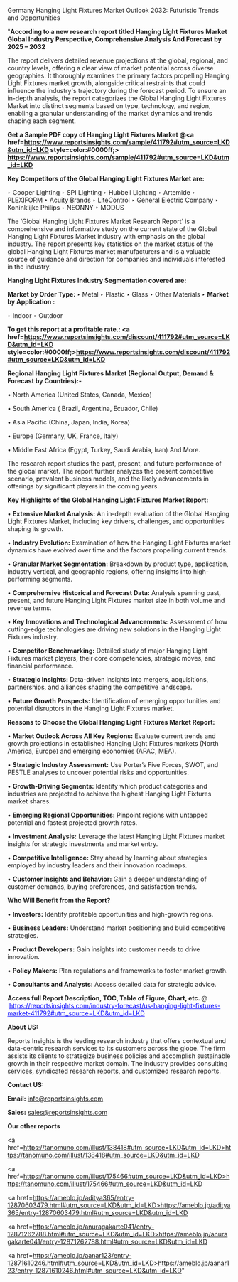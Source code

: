 Germany Hanging Light Fixtures Market Outlook 2032: Futuristic Trends and Opportunities

"<strong>According to a new research report titled Hanging Light Fixtures Market Global Industry Perspective, Comprehensive Analysis And Forecast by 2025 – 2032</strong>

The report delivers detailed revenue projections at the global, regional, and country levels, offering a clear view of market potential across diverse geographies. It thoroughly examines the primary factors propelling Hanging Light Fixtures market growth, alongside critical restraints that could influence the industry's trajectory during the forecast period. To ensure an in-depth analysis, the report categorizes the Global Hanging Light Fixtures Market into distinct segments based on type, technology, and region, enabling a granular understanding of the market dynamics and trends shaping each segment.

<strong>Get a Sample PDF copy of Hanging Light Fixtures Market </strong><strong>@<a href=https://www.reportsinsights.com/sample/411792#utm_source=LKD&utm_id=LKD style=color:#0000ff;> https://www.reportsinsights.com/sample/411792#utm_source=LKD&utm_id=LKD</a></strong></font>

<strong>Key Competitors of the Global Hanging Light Fixtures Market are:</strong>

‣ Cooper Lighting
‣ SPI Lighting
‣ Hubbell Lighting
‣ Artemide
‣ PLEXIFORM
‣ Acuity Brands
‣ LiteControl
‣ General Electric Company
‣ Koninklijke Philips
‣ NEONNY
‣ MODUS

The ‘Global Hanging Light Fixtures Market Research Report’ is a comprehensive and informative study on the current state of the Global Hanging Light Fixtures Market industry with emphasis on the global industry. The report presents key statistics on the market status of the global Hanging Light Fixtures market manufacturers and is a valuable source of guidance and direction for companies and individuals interested in the industry.

<strong>Hanging Light Fixtures Industry Segmentation covered are:</strong>

<strong>Market by Order Type: </strong>
‣ Metal
‣ Plastic
‣ Glass
‣ Other Materials
‣ 
<strong>Market by Application :</strong>

‣ Indoor
‣ Outdoor

<strong>To get this report at a profitable rate.: <a href=https://www.reportsinsights.com/discount/411792#utm_source=LKD&utm_id=LKD style=color:#0000ff;>https://www.reportsinsights.com/discount/411792#utm_source=LKD&utm_id=LKD</a></strong></font>

<strong>Regional Hanging Light Fixtures Market (Regional Output, Demand &amp; Forecast by Countries):-</strong>

• North America (United States, Canada, Mexico)

• South America ( Brazil, Argentina, Ecuador, Chile)

• Asia Pacific (China, Japan, India, Korea)

• Europe (Germany, UK, France, Italy)

• Middle East Africa (Egypt, Turkey, Saudi Arabia, Iran) And More.

The research report studies the past, present, and future performance of the global market. The report further analyzes the present competitive scenario, prevalent business models, and the likely advancements in offerings by significant players in the coming years.

<strong>Key Highlights of the Global Hanging Light Fixtures Market Report:</strong>

• <strong>Extensive Market Analysis:</strong> An in-depth evaluation of the Global Hanging Light Fixtures Market, including key drivers, challenges, and opportunities shaping its growth.

• <strong>Industry Evolution:</strong> Examination of how the Hanging Light Fixtures market dynamics have evolved over time and the factors propelling current trends.

• <strong>Granular Market Segmentation:</strong> Breakdown by product type, application, industry vertical, and geographic regions, offering insights into high-performing segments.

• <strong>Comprehensive Historical and Forecast Data:</strong> Analysis spanning past, present, and future Hanging Light Fixtures market size in both volume and revenue terms.

• <strong>Key Innovations and Technological Advancements:</strong> Assessment of how cutting-edge technologies are driving new solutions in the Hanging Light Fixtures industry.

• <strong>Competitor Benchmarking:</strong> Detailed study of major Hanging Light Fixtures market players, their core competencies, strategic moves, and financial performance.

• <strong>Strategic Insights:</strong> Data-driven insights into mergers, acquisitions, partnerships, and alliances shaping the competitive landscape.

• <strong>Future Growth Prospects:</strong> Identification of emerging opportunities and potential disruptors in the Hanging Light Fixtures market.

<strong>Reasons to Choose the Global Hanging Light Fixtures Market Report:</strong>

• <strong>Market Outlook Across All Key Regions:</strong> Evaluate current trends and growth projections in established Hanging Light Fixtures markets (North America, Europe) and emerging economies (APAC, MEA).

• <strong>Strategic Industry Assessment:</strong> Use Porter’s Five Forces, SWOT, and PESTLE analyses to uncover potential risks and opportunities.

• <strong>Growth-Driving Segments:</strong> Identify which product categories and industries are projected to achieve the highest Hanging Light Fixtures market shares.

• <strong>Emerging Regional Opportunities:</strong> Pinpoint regions with untapped potential and fastest projected growth rates.

• <strong>Investment Analysis:</strong> Leverage the latest Hanging Light Fixtures market insights for strategic investments and market entry.

• <strong>Competitive Intelligence:</strong> Stay ahead by learning about strategies employed by industry leaders and their innovation roadmaps.

• <strong>Customer Insights and Behavior:</strong> Gain a deeper understanding of customer demands, buying preferences, and satisfaction trends.

<strong>Who Will Benefit from the Report?</strong>

• <strong>Investors:</strong> Identify profitable opportunities and high-growth regions.

• <strong>Business Leaders:</strong> Understand market positioning and build competitive strategies.

• <strong>Product Developers:</strong> Gain insights into customer needs to drive innovation.

• <strong>Policy Makers:</strong> Plan regulations and frameworks to foster market growth.

• <strong>Consultants and Analysts:</strong> Access detailed data for strategic advice.
</ul>
<strong>Access full Report Description, TOC, Table of Figure, Chart, etc. </strong>@  <a href=https://reportsinsights.com/industry-forecast/us-hanging-light-fixtures-market-411792#utm_source=LKD&utm_id=LKD style=color:#0000ff;>https://reportsinsights.com/industry-forecast/us-hanging-light-fixtures-market-411792#utm_source=LKD&utm_id=LKD</a></font>

<strong><strong>About US</strong>:</strong>

Reports Insights is the leading research industry that offers contextual and data-centric research services to its customers across the globe. The firm assists its clients to strategize business policies and accomplish sustainable growth in their respective market domain. The industry provides consulting services, syndicated research reports, and customized research reports.

<strong>Contact US:</strong>

<p class=""""><b>Email:</b> <a href=mailto:info@reportsinsights.com>info@reportsinsights.com</a></p>
<p class=""""><b>Sales:</b> <a href=mailto:sales@reportsinsights.com>sales@reportsinsights.com</a></p>

<strong>Our other reports</strong>

<a href=https://tanomuno.com/illust/138418#utm_source=LKD&utm_id=LKD>https://tanomuno.com/illust/138418#utm_source=LKD&utm_id=LKD</a>

<a href=https://tanomuno.com/illust/175466#utm_source=LKD&utm_id=LKD>https://tanomuno.com/illust/175466#utm_source=LKD&utm_id=LKD</a>

<a href=https://ameblo.jp/aditya365/entry-12870603479.html#utm_source=LKD&utm_id=LKD>https://ameblo.jp/aditya365/entry-12870603479.html#utm_source=LKD&utm_id=LKD</a>

<a href=https://ameblo.jp/anuragakarte041/entry-12871262788.html#utm_source=LKD&utm_id=LKD>https://ameblo.jp/anuragakarte041/entry-12871262788.html#utm_source=LKD&utm_id=LKD</a>

<a href=https://ameblo.jp/aanar123/entry-12871610246.html#utm_source=LKD&utm_id=LKD>https://ameblo.jp/aanar123/entry-12871610246.html#utm_source=LKD&utm_id=LKD</a>"
